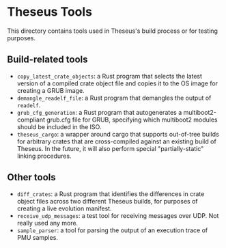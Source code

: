 # Theseus Tools

This directory contains tools used in Theseus's build process or for testing purposes. 

## Build-related tools
* `copy_latest_crate_objects`: a Rust program that selects the latest version of a compiled crate object file and copies it to the OS image for creating a GRUB image. 
* `demangle_readelf_file`: a Rust program that demangles the output of `readelf`.
* `grub_cfg_generation`: a Rust program that autogenerates a multiboot2-compliant grub.cfg file for GRUB, specifying which multiboot2 modules should be included in the ISO.
* `theseus_cargo`: a wrapper around cargo that supports out-of-tree builds for arbitrary crates that are cross-compiled against an existing build of Theseus. In the future, it will also perform special "partially-static" linking procedures.

## Other tools
* `diff_crates`: a Rust program that identifies the differences in crate object files across two different Theseus builds, for purposes of creating a live evolution manifest.
* `receive_udp_messages`: a test tool for receiving messages over UDP. Not really used any more. 
* `sample_parser`: a tool for parsing the output of an execution trace of PMU samples.

